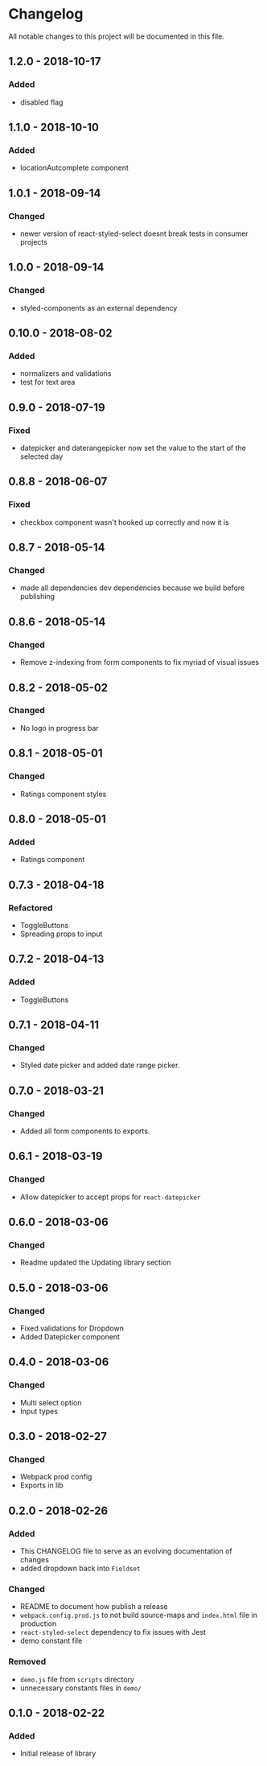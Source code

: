 # Changelog
All notable changes to this project will be documented in this file.

## 1.2.0 - 2018-10-17
### Added
- disabled flag

## 1.1.0 - 2018-10-10
### Added
- locationAutcomplete component

## 1.0.1 - 2018-09-14
### Changed
- newer version of react-styled-select doesnt break tests in consumer projects

## 1.0.0 - 2018-09-14
### Changed
- styled-components as an external dependency

## 0.10.0 - 2018-08-02
### Added
- normalizers and validations
- test for text area

## 0.9.0 - 2018-07-19
### Fixed
- datepicker and daterangepicker now set the value to the start of the selected day

## 0.8.8 - 2018-06-07
### Fixed
- checkbox component wasn't hooked up correctly and now it is

## 0.8.7 - 2018-05-14
### Changed
- made all dependencies dev dependencies because we build before publishing


## 0.8.6 - 2018-05-14
### Changed
- Remove z-indexing from form components to fix myriad of visual issues

## 0.8.2 - 2018-05-02
### Changed
- No logo in progress bar

## 0.8.1 - 2018-05-01
### Changed
- Ratings component styles

## 0.8.0 - 2018-05-01
### Added
- Ratings component

## 0.7.3 - 2018-04-18
### Refactored
- ToggleButtons
- Spreading props to input

## 0.7.2 - 2018-04-13
### Added
- ToggleButtons

## 0.7.1 - 2018-04-11
### Changed
- Styled date picker and added date range picker.

## 0.7.0 - 2018-03-21
### Changed
- Added all form components to exports.

## 0.6.1 - 2018-03-19
### Changed
- Allow datepicker to accept props for `react-datepicker`

## 0.6.0 - 2018-03-06
### Changed
- Readme updated the Updating library section

## 0.5.0 - 2018-03-06
### Changed
- Fixed validations for Dropdown
- Added Datepicker component

## 0.4.0 - 2018-03-06
### Changed
- Multi select option
- Input types

## 0.3.0 - 2018-02-27
### Changed
- Webpack prod config
- Exports in lib

## 0.2.0 - 2018-02-26
### Added
- This CHANGELOG file to serve as an evolving documentation of changes
- added dropdown back into `Fieldset`

### Changed
- README to document how publish a release
- `webpack.config.prod.js` to not build source-maps and `index.html` file in production
- `react-styled-select` dependency to fix issues with Jest
- demo constant file

### Removed
- `demo.js` file from `scripts` directory
- unnecessary constants files in `demo/`

## 0.1.0 - 2018-02-22
### Added
- Initial release of library

